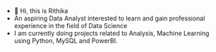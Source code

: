 - 👋 Hi, this is  Rithika
-  An aspiring Data Analyst  interested to learn  and gain professional experience in the field of Data Science 
-  I am currently doing projects related to Analysis, Machine Learning using Python, MySQL and PowerBI.
  

<!---
Rika290/Rika290 is a ✨ special ✨ repository because its `README.md` (this file) appears on your GitHub profile.
You can click the Preview link to take a look at your changes.
--->
